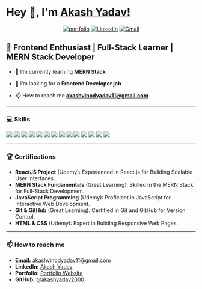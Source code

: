 
# Hey 👋, I'm [Akash Yadav!](https://github.com/akashyadav2000/)
<div align="center">
 
[![portfolio](https://img.shields.io/badge/my_portfolio-000?style=for-the-badge&logo=ko-fi&logoColor=white)](https://akash-yadav-portfolio.vercel.app/)
[![LinkedIn](https://img.shields.io/badge/LinkedIn-%230077B5.svg?style=for-the-badge&logo=LinkedIn&logoColor=white)](https://www.linkedin.com/in/akash-yadav-url/)
[![Gmail](https://img.shields.io/badge/Gmail-D14836?style=for-the-badge&logo=gmail&logoColor=white)](mailto:akashvinodyadav11@gmail.com)

</div>

## 🌟 Frontend Enthusiast | Full-Stack Learner | MERN Stack Developer

- 🌱 I’m currently learning **MERN Stack**

- 👯 I’m looking for a **Frontend Developer job**

- 📫 How to reach me **akashvinodyadav11@gmail.com**

---

### 💻 Skills
<p align="left">
  <img src="https://img.shields.io/badge/HTML5-E34F26?style=for-the-badge&logo=html5&logoColor=white" />
  <img src="https://img.shields.io/badge/CSS3-1572B6?style=for-the-badge&logo=css3&logoColor=white" />
  <img src="https://img.shields.io/badge/Tailwind_CSS-38B2AC?style=for-the-badge&logo=tailwind-css&logoColor=white" />
  <img src="https://img.shields.io/badge/JavaScript-F7DF1E?style=for-the-badge&logo=javascript&logoColor=black" />
  <img src="https://img.shields.io/badge/React-61DAFB?style=for-the-badge&logo=react&logoColor=black" />
  <img src="https://img.shields.io/badge/Redux-764ABC?style=for-the-badge&logo=redux&logoColor=white" />
  <img src="https://img.shields.io/badge/Node.js-339933?style=for-the-badge&logo=nodedotjs&logoColor=white" />
  <img src="https://img.shields.io/badge/MongoDB-47A248?style=for-the-badge&logo=mongodb&logoColor=white" />
  <img src="https://img.shields.io/badge/Express.js-000000?style=for-the-badge&logo=express&logoColor=white" />
  <img src="https://img.shields.io/badge/Git-F05032?style=for-the-badge&logo=git&logoColor=white" />
  <img src="https://img.shields.io/badge/GitHub-181717?style=for-the-badge&logo=github&logoColor=white" />
  <img src="https://img.shields.io/badge/Vercel-000000?style=for-the-badge&logo=vercel&logoColor=white" />
  <img src="https://img.shields.io/badge/Netlify-00C7B7?style=for-the-badge&logo=netlify&logoColor=white" />
  <img src="https://img.shields.io/badge/Render-46E3B7?style=for-the-badge&logo=render&logoColor=white" />
</p>

---

### 🏆 Certifications
- **ReactJS Project** (Udemy): Experienced in React.js for Building Scalable User Interfaces.
- **MERN Stack Fundamentals** (Great Learning): Skilled in the MERN Stack for Full-Stack Development.
- **JavaScript Programming** (Udemy): Proficient in JavaScript for Interactive Web Development.
- **Git & GitHub** (Great Learning): Certified in Git and GitHub for Version Control.
- **HTML & CSS** (Udemy): Expert in Building Responsive Web Pages.

---

### 📫 How to reach me
- **Email:** [akashvinodyadav11@gmail.com](mailto:akashvinodyadav11@gmail.com)
- **LinkedIn:** [Akash Yadav](https://www.linkedin.com/in/akash-yadav-url)
- **Portfolio:** [Portfolio Website](https://akash-yadav-portfolio.vercel.app/)
- **GitHub:** [@akashyadav2000](https://github.com/akashyadav2000)
